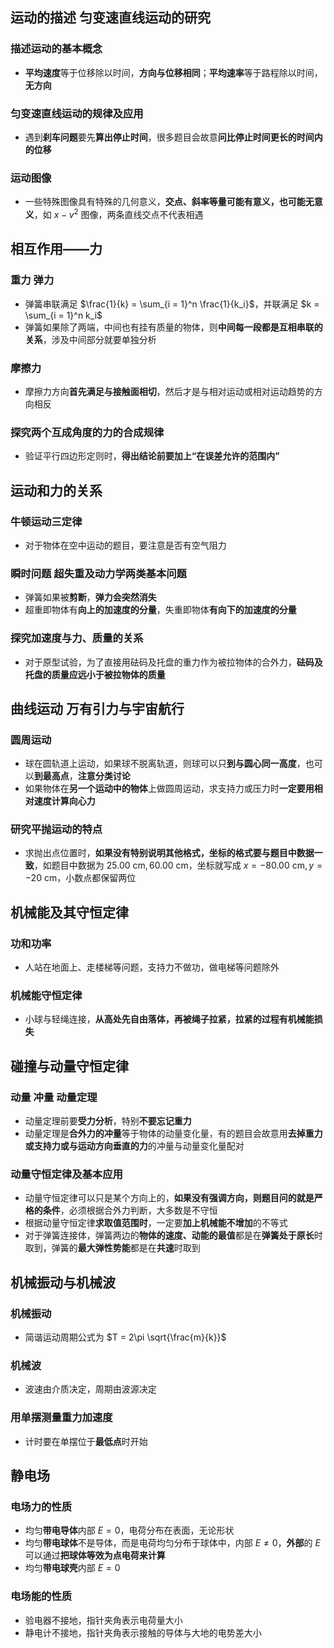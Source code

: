 ## 运动的描述 匀变速直线运动的研究
### 描述运动的基本概念
- **平均速度**等于位移除以时间，**方向与位移相同**；**平均速率**等于路程除以时间，**无方向**

### 匀变速直线运动的规律及应用
- 遇到**刹车问题**要先**算出停止时间**，很多题目会故意**问比停止时间更长的时间内的位移**

### 运动图像
- 一些特殊图像具有特殊的几何意义，**交点、斜率等量可能有意义，也可能无意义**，如 $x-v^2$ 图像，两条直线交点不代表相遇

## 相互作用——力
### 重力 弹力
- 弹簧串联满足 $\frac{1}{k} = \sum_{i = 1}^n \frac{1}{k_i}$，并联满足 $k = \sum_{i = 1}^n k_i$
- 弹簧如果除了两端，中间也有挂有质量的物体，则**中间每一段都是互相串联的关系**，涉及中间部分就要单独分析

### 摩擦力
- 摩擦力方向**首先满足与接触面相切**，然后才是与相对运动或相对运动趋势的方向相反

### 探究两个互成角度的力的合成规律
- 验证平行四边形定则时，**得出结论前要加上“在误差允许的范围内”**

## 运动和力的关系
### 牛顿运动三定律
- 对于物体在空中运动的题目，要注意是否有空气阻力

### 瞬时问题 超失重及动力学两类基本问题
- 弹簧如果被**剪断**，**弹力会突然消失**
- 超重即物体有**向上的加速度的分量**，失重即物体**有向下的加速度的分量**

### 探究加速度与力、质量的关系
- 对于原型试验，为了直接用砝码及托盘的重力作为被拉物体的合外力，**砝码及托盘的质量应远小于被拉物体的质量**

## 曲线运动 万有引力与宇宙航行
### 圆周运动
- 球在圆轨道上运动，如果球不脱离轨道，则球可以只**到与圆心同一高度**，也可以**到最高点**，**注意分类讨论**
- 如果物体在**另一个运动中的物体**上做圆周运动，求支持力或压力时**一定要用相对速度计算向心力**

### 研究平抛运动的特点
- 求抛出点位置时，**如果没有特别说明其他格式，坐标的格式要与题目中数据一致**，如题目中数据为 $25.00\ \mathrm{cm},60.00\ \mathrm{cm}$，坐标就写成 $x = -80.00\ \mathrm{cm}, y = -20\ \mathrm{cm}$，小数点都保留两位

## 机械能及其守恒定律
### 功和功率
- 人站在地面上、走楼梯等问题，支持力不做功，做电梯等问题除外

### 机械能守恒定律
- 小球与轻绳连接，**从高处先自由落体，再被绳子拉紧，拉紧的过程有机械能损失**

## 碰撞与动量守恒定律
### 动量 冲量 动量定理
- 动量定理前要**受力分析**，特别**不要忘记重力**
- 动量定理是**合外力的冲量**等于物体的动量变化量，有的题目会故意用**去掉重力或支持力或与运动方向垂直的力**的冲量与动量变化量配对

### 动量守恒定律及基本应用
- 动量守恒定律可以只是某个方向上的，**如果没有强调方向，则题目问的就是严格的条件**，必须根据合外力判断，大多数是不守恒
- 根据动量守恒定律**求取值范围时**，一定要**加上机械能不增加**的不等式
- 对于弹簧连接体，弹簧两边的**物体的速度、动能的最值**都是在**弹簧处于原长**时取到，弹簧的**最大弹性势能**都是在**共速**时取到

## 机械振动与机械波
### 机械振动
- 简谐运动周期公式为 $T = 2\pi \sqrt{\frac{m}{k}}$

### 机械波
- 波速由介质决定，周期由波源决定

### 用单摆测量重力加速度
- 计时要在单摆位于**最低点**时开始

## 静电场
### 电场力的性质
- 均匀**带电导体**内部 $E = 0$，电荷分布在表面，无论形状
- 均匀**带电球体**不是导体，而是电荷均匀分布于球体中，内部 $E \ne 0$，**外部**的 $E$ 可以通过**把球体等效为点电荷来计算**
- 均匀**带电球壳**内部 $E = 0$

### 电场能的性质
- 验电器不接地，指针夹角表示电荷量大小
- 静电计不接地，指针夹角表示接触的导体与大地的电势差大小